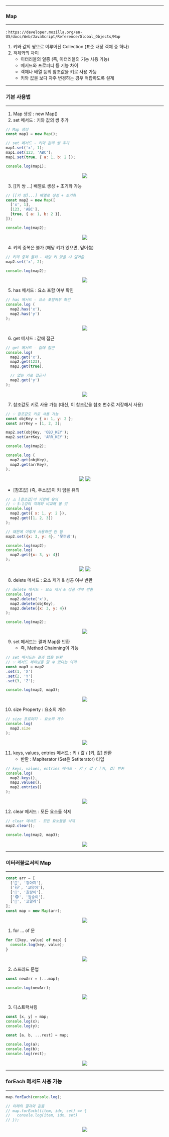 -----
### Map
-----
: ```https://developer.mozilla.org/en-US/docs/Web/JavaScript/Reference/Global_Objects/Map```

1. 키와 값의 쌍으로 이루어진 Collection (표준 내장 객체 중 하나)
2. 객체와의 차이
   - 이터러블의 일종 (즉, 이터러블의 기능 사용 가능)
   - 메서드와 프로퍼티 등 기능 차이
   - 객체나 배열 등의 참조값을 키로 사용 가능
   - 키와 값을 보다 자주 변경하는 경우 적합하도록 설계

-----
### 기본 사용법
-----
1. Map 생성 : new Map()
2. set 메서드 : 키와 값의 쌍 추가
```js
// Map 생성
const map1 = new Map();

// set 메서드 - 키와 값의 쌍 추가
map1.set('x', 1);
map1.set(123, 'ABC');
map1.set(true, { a: 1, b: 2 });

console.log(map1);
```
<div align="center">
<img src="https://github.com/sooyounghan/JavaScript/assets/34672301/56e962b2-b860-4874-a52f-3cadf9d275cd">
</div>

3. [[키 쌍 ...] 배열로 생성 + 초기화 가능
```js
// [[키 쌍]...] 배열로 생성 + 초기화
const map2 = new Map([
  ['x', 1],
  [123, 'ABC'],
  [true, { a: 1, b: 2 }],
]);

console.log(map2);
```
<div align="center">
<img src="https://github.com/sooyounghan/JavaScript/assets/34672301/6f4cc14f-aa5b-4d84-a6fb-19b83abb5b9f">
</div>

4. 키의 중복은 불가 (해당 키가 있으면, 덮어씀)
```js
// 키의 중복 불허 - 해당 키 있을 시 덮어씀
map2.set('x', 2);

console.log(map2);
```
<div align="center">
<img src="https://github.com/sooyounghan/JavaScript/assets/34672301/3c202434-2aff-4caa-943b-56506208d97a">
</div>

5. has 메서드 : 요소 포함 여부 확인
```js
// has 메서드 - 요소 포함여부 확인
console.log (
  map2.has('x'),
  map2.has('y')
);
```
<div align="center">
<img src="https://github.com/sooyounghan/JavaScript/assets/34672301/9c8398bc-7cee-47e0-8ae0-2d6a7cfdfd3e">
</div>

6. get 메서드 : 값에 접근
```js
// get 메서드 - 값에 접근
console.log(
  map2.get('x'),
  map2.get(123),
  map2.get(true),

  // 없는 키로 접근시
  map2.get('y')
);
```
<div align="center">
<img src="https://github.com/sooyounghan/JavaScript/assets/34672301/b904cfba-be12-4d2c-9f76-fdee2d68ffab">
</div>

7. 참조값도 키로 사용 가능 (대신, 이 참조값을 참조 변수로 저장해서 사용)
```js
// 💡 참조값도 키로 사용 가능
const objKey = { x: 1, y: 2 };
const arrKey = [1, 2, 3];

map2.set(objKey, 'OBJ_KEY');
map2.set(arrKey, 'ARR_KEY');

console.log(map2);

console.log (
  map2.get(objKey),
  map2.get(arrKey),
);
```
<div align="center">
<img src="https://github.com/sooyounghan/JavaScript/assets/34672301/606a8e92-dd49-4e5d-bc50-6db529990591">
<img src="https://github.com/sooyounghan/JavaScript/assets/34672301/dd4b340c-d5d0-4144-8202-87e2592826b8">
</div>

  - [참조값] (즉, 주소값)이 키 임을 유의
```js
// ⚠️ [참조값]이 키임에 유의
// 💡 5-1강의 객체와 비교해 볼 것
console.log(
  map2.get({ x: 1, y: 2 }),
  map2.get([1, 2, 3])
);

// 때문에 이렇게 사용하면 안 됨
map2.set({x: 3, y: 4}, '못꺼냄');

console.log(map2);
console.log(
  map2.get({x: 3, y: 4})
);
```
<div align="center">
<img src="https://github.com/sooyounghan/JavaScript/assets/34672301/709552ee-8b3f-47f5-9420-686219155cc4">
<img src="https://github.com/sooyounghan/JavaScript/assets/34672301/a3fcee44-315c-460f-88d0-c6f4b4ced8be">
</div>

8. delete 메서드 : 요소 제거 & 성공 여부 반환
```js
// delete 메서드 - 요소 제거 & 성공 여부 반환
console.log(
  map2.delete('x'),
  map2.delete(objKey),
  map2.delete({x: 3, y: 4})
);

console.log(map2);
```
<div align="center">
<img src="https://github.com/sooyounghan/JavaScript/assets/34672301/4cbe554d-72ea-4fbb-ae79-0bc1bd85d5a8">
</div>


9. set 메서드는 결과 Map을 반환
    - 즉, Method Chainning이 가능
```js
// set 메서드는 결과 맵을 반환
// 💡 메서드 체이닝을 할 수 있다는 의미
const map3 = map2
.set(1, 'X')
.set(2, 'Y')
.set(3, 'Z');

console.log(map2, map3);
```
<div align="center">
<img src="https://github.com/sooyounghan/JavaScript/assets/34672301/625a326b-9569-4ca0-b315-5ea1f5532ac9">
</div>

10. size Property : 요소의 개수
```js
// size 프로퍼티 - 요소의 개수
console.log(
  map2.size
);
```
<div align="center">
<img src="https://github.com/sooyounghan/JavaScript/assets/34672301/8a9bc09f-e59b-4ab0-aac2-bd32e8c53d29">
</div>

11. keys, values, entries 메서드 : 키 / 값 / [키, 값] 반환
    - 반환 : MapIterator (Set은 SetIterator) 타입
```js
// keys, values, entries 메서드 - 키 / 값 / [키, 값] 반환
console.log(
  map2.keys(),
  map2.values(),
  map2.entries()
);
```
<div align="center">
<img src="https://github.com/sooyounghan/JavaScript/assets/34672301/f7f95cb8-a620-4a06-92b6-53cd5a425318">
</div>

12. clear 메서드 : 모든 요소들 삭제
```js
// clear 메서드 - 모든 요소들을 삭제
map2.clear();

console.log(map2, map3);
```
<div align="center">
<img src="https://github.com/sooyounghan/JavaScript/assets/34672301/e21c3b69-ca1b-42c2-8d0b-75f6a6041b53">
</div>

-----
### 이터러블로서의 Map
-----
```js
const arr = [
  ['🐶', '강아지'],
  ['🐱', '고양이'],
  ['🐯', '호랑이'],
  ['🐵', '원숭이'],
  ['🐨', '코알라']
];
const map = new Map(arr);
```
<div align="center">
<img src="https://github.com/sooyounghan/JavaScript/assets/34672301/ef457900-90e7-4d10-b750-b5a090b82e67">
</div>

1. for ... of 문
```js
for ([key, value] of map) {
  console.log(key, value);
}
```
<div align="center">
<img src="https://github.com/sooyounghan/JavaScript/assets/34672301/f8d72f52-9bc9-4f78-81bc-a81980374e0f">
</div>

2. 스프레드 문법
```js
const newArr = [...map];

console.log(newArr);
```
<div align="center">
<img src="https://github.com/sooyounghan/JavaScript/assets/34672301/16808e3f-fc26-44a6-b208-52534eb2a59f">
</div>

3. 디스트럭쳐링
```js
const [x, y] = map;
console.log(x);
console.log(y);

const [a, b, ...rest] = map;

console.log(a);
console.log(b);
console.log(rest);
```
<div align="center">
<img src="https://github.com/sooyounghan/JavaScript/assets/34672301/ef56b96c-d1d9-4969-9848-5b3149824f86">
</div>

-----
### forEach 메서드 사용 가능
-----
```js
map.forEach(console.log);

// 아래의 결과와 같음
// map.forEach((item, idx, set) => {
//   console.log(item, idx, set)
// });
```
<div align="center">
<img src="https://github.com/sooyounghan/JavaScript/assets/34672301/981029d6-93b9-4ab5-a853-d8c999fe0c2c">
</div>
